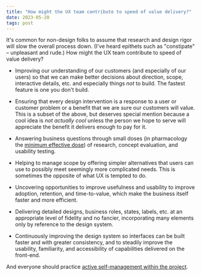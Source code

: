 ```yaml
---
title: "How might the UX team contribute to speed of value delivery?"
date: 2023-05-20
tags: post
---
```


It's common for non-design folks to assume that research and design rigor will slow the overall process down. (I've heard epithets such as "constipate" – unpleasant and rude.) How might the UX team contribute to speed of value delivery?

- Improving our understanding of our customers (and especially of our users) so that we can make better decisions about direction, scope, interactive details, etc. and especially things _not_ to build. The fastest feature is one you don't build.

- Ensuring that every design intervention is a response to a user or customer problem or a benefit that we are sure our customers will value. This is a subset of the above, but deserves special mention because a cool idea is _not actually cool_ unless the person we hope to serve will appreciate the benefit it delivers enough to pay for it.

- Answering business questions through small doses (in pharmacology the [minimum effective dose](https://en.wikipedia.org/wiki/Effective_dose_\(pharmacology\))) of research, concept evaluation, and usability testing.

- Helping to manage scope by offering simpler alternatives that users can use to possibly meet seemingly more complicated needs. This is sometimes the opposite of what UX is tempted to do.

- Uncovering opportunities to improve usefulness and usability to improve adoption, retention, and time-to-value, which make the business itself faster and more efficient.

- Delivering detailed designs, business roles, states, labels, etc. at an appropriate level of fidelity and no fancier, incorporating many elements only by reference to the design system.

- Continuously improving the design system so interfaces can be built faster and with greater consistency, and to steadily improve the usability, familiarity, and accessibility of capabilities delivered on the front-end.

And everyone should practice [active self-management within the project](https://jonplummer.local/2023/05/20/active-project-self-management/).
